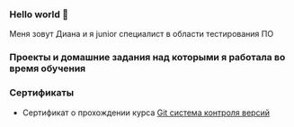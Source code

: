 ### Hello world 👋
Меня зовут Диана и я junior специалист в области тестирования ПО

<!--
**DianaKhorosavina/DianaKhorosavina** is a ✨ _special_ ✨ repository because its `README.md` (this file) appears on your GitHub profile.

Here are some ideas to get you started:

- 🔭 I’m currently working on ...
- 🌱 I’m currently learning ...
- 👯 I’m looking to collaborate on ...
- 🤔 I’m looking for help with ...
- 💬 Ask me about ...
- 📫 How to reach me: ...
- 😄 Pronouns: ...
- ⚡ Fun fact: ...
-->
### Проекты и домашние задания над которыми я работала во время обучения


### Сертификаты
- Сертификат о прохождении курса [Git система контроля версий]([image.png](https://github.com/DianaKhorosavina/portfolio/blob/f877aae6c10f367c4fd642f45ad4ce7da77dd26e/image.png)https://github.com/DianaKhorosavina/portfolio/blob/f877aae6c10f367c4fd642f45ad4ce7da77dd26e/image.png)
